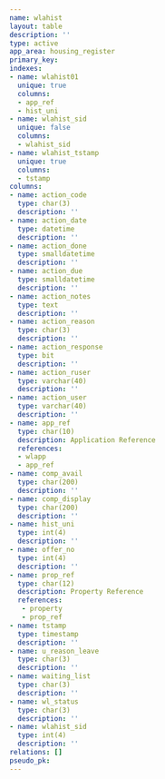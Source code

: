 ```yaml
---
name: wlahist
layout: table
description: ''
type: active
app_area: housing_register
primary_key: 
indexes:
- name: wlahist01
  unique: true
  columns:
  - app_ref
  - hist_uni
- name: wlahist_sid
  unique: false
  columns:
  - wlahist_sid
- name: wlahist_tstamp
  unique: true
  columns:
  - tstamp
columns:
- name: action_code
  type: char(3)
  description: ''
- name: action_date
  type: datetime
  description: ''
- name: action_done
  type: smalldatetime
  description: ''
- name: action_due
  type: smalldatetime
  description: ''
- name: action_notes
  type: text
  description: ''
- name: action_reason
  type: char(3)
  description: ''
- name: action_response
  type: bit
  description: ''
- name: action_ruser
  type: varchar(40)
  description: ''
- name: action_user
  type: varchar(40)
  description: ''
- name: app_ref
  type: char(10)
  description: Application Reference
  references:
  - wlapp
  - app_ref
- name: comp_avail
  type: char(200)
  description: ''
- name: comp_display
  type: char(200)
  description: ''
- name: hist_uni
  type: int(4)
  description: ''
- name: offer_no
  type: int(4)
  description: ''
- name: prop_ref
  type: char(12)
  description: Property Reference
  references:
   - property
   - prop_ref
- name: tstamp
  type: timestamp
  description: ''
- name: u_reason_leave
  type: char(3)
  description: ''
- name: waiting_list
  type: char(3)
  description: ''
- name: wl_status
  type: char(3)
  description: ''
- name: wlahist_sid
  type: int(4)
  description: ''
relations: []
pseudo_pk: 
---
```


